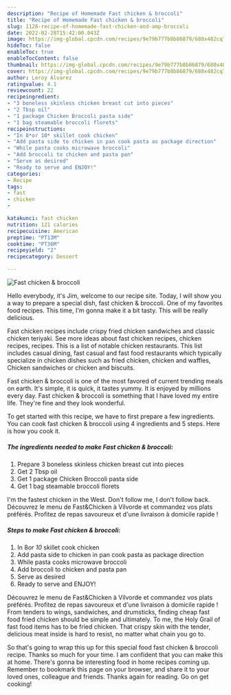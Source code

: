 ```yaml
---
description: "Recipe of Homemade Fast chicken & broccoli"
title: "Recipe of Homemade Fast chicken & broccoli"
slug: 1128-recipe-of-homemade-fast-chicken-and-amp-broccoli
date: 2022-02-28T15:42:00.043Z
image: https://img-global.cpcdn.com/recipes/9e79b777b8b86879/680x482cq70/fast-chicken-broccoli-recipe-main-photo.jpg
hideToc: false
enableToc: true
enableTocContent: false
thumbnail: https://img-global.cpcdn.com/recipes/9e79b777b8b86879/680x482cq70/fast-chicken-broccoli-recipe-main-photo.jpg
cover: https://img-global.cpcdn.com/recipes/9e79b777b8b86879/680x482cq70/fast-chicken-broccoli-recipe-main-photo.jpg
author: Leroy Alvarez
ratingvalue: 4.1
reviewcount: 22
recipeingredient:
- "3 boneless skinless chicken breast cut into pieces"
- "2 Tbsp oil"
- "1 package Chicken Broccoli pasta side"
- "1 bag steamable broccoli florets"
recipeinstructions:
- "In 8*or 10* skillet cook chicken"
- "Add pasta side to chicken in pan cook pasta as package direction"
- "While pasta cooks microwave broccoli"
- "Add broccoli to chicken and pasta pan"
- "Serve as desired"
- "Ready to serve and ENJOY!"
categories:
- Recipe
tags:
- fast
- chicken
- 

katakunci: fast chicken  
nutrition: 121 calories
recipecuisine: American
preptime: "PT13M"
cooktime: "PT36M"
recipeyield: "2"
recipecategory: Dessert

---
```



![Fast chicken & broccoli](https://img-global.cpcdn.com/recipes/9e79b777b8b86879/680x482cq70/fast-chicken-broccoli-recipe-main-photo.jpg)

Hello everybody, it's Jim, welcome to our recipe site. Today, I will show you a way to prepare a special dish, fast chicken & broccoli. One of my favorites food recipes. This time, I'm gonna make it a bit tasty. This will be really delicious.

Fast chicken recipes include crispy fried chicken sandwiches and classic chicken teriyaki. See more ideas about fast chicken recipes, chicken recipes, recipes. This is a list of notable chicken restaurants. This list includes casual dining, fast casual and fast food restaurants which typically specialize in chicken dishes such as fried chicken, chicken and waffles, Chicken sandwiches or chicken and biscuits.

Fast chicken & broccoli is one of the most favored of current trending meals on earth. It's simple, it is quick, it tastes yummy. It is enjoyed by millions every day. Fast chicken & broccoli is something that I have loved my entire life. They're fine and they look wonderful.


To get started with this recipe, we have to first prepare a few ingredients. You can cook fast chicken & broccoli using 4 ingredients and 5 steps. Here is how you cook it.

<!--inarticleads1-->

##### The ingredients needed to make Fast chicken & broccoli:

1. Prepare 3 boneless skinless chicken breast cut into pieces
1. Get 2 Tbsp oil
1. Get 1 package Chicken Broccoli pasta side
1. Get 1 bag steamable broccoli florets


I&#39;m the fastest chicken in the West. Don&#39;t follow me, I don&#39;t follow back. Découvrez le menu de Fast&Chicken à Vilvorde et commandez vos plats préférés. Profitez de repas savoureux et d&#39;une livraison à domicile rapide ! 

<!--inarticleads2-->

##### Steps to make Fast chicken & broccoli:

1. In 8*or 10* skillet cook chicken
1. Add pasta side to chicken in pan cook pasta as package direction
1. While pasta cooks microwave broccoli
1. Add broccoli to chicken and pasta pan
1. Serve as desired
1. Ready to serve and ENJOY!

Découvrez le menu de Fast&Chicken à Vilvorde et commandez vos plats préférés. Profitez de repas savoureux et d&#39;une livraison à domicile rapide ! From tenders to wings, sandwiches, and drumsticks, finding cheap fast food fried chicken should be simple and ultimately. To me, the Holy Grail of fast food items has to be fried chicken. That crispy skin with the tender, delicious meat inside is hard to resist, no matter what chain you go to. 

So that's going to wrap this up for this special food fast chicken & broccoli recipe. Thanks so much for your time. I am confident that you can make this at home. There's gonna be interesting food in home recipes coming up. Remember to bookmark this page on your browser, and share it to your loved ones, colleague and friends. Thanks again for reading. Go on get cooking!

